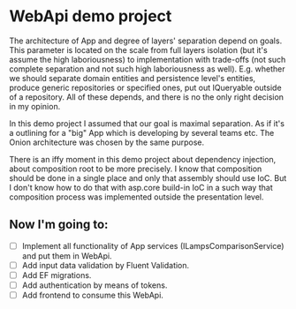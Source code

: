 # WebApi demo project

The architecture of App and degree of layers' separation depend on goals. This parameter is located on the scale 
from full layers isolation (but it's assume the high laboriousness) to implementation with trade-offs 
(not such complete separation and not such high laboriousness as well).
E.g. whether we should separate domain entities and persistence level's entities, produce generic repositories or 
specified ones, put out IQueryable outside of a repository. All of these depends, and there is no the only right 
decision in my opinion.

In this demo project I assumed that our goal is maximal separation. As if it's a outlining for a "big" App
which is developing by several teams etc. The Onion architecture was chosen by the same purpose.

There is an iffy moment in this demo project about dependency injection, about composition root to be more
precisely. I know that composition should be done in a single place and only that assembly should use IoC.
But I don't know how to do that with asp.core build-in IoC in a such way that composition process was 
implemented outside the presentation level.

## Now I'm going to:

- [ ] Implement all functionality of App services (ILampsComparisonService) and put them in WebApi.
- [ ] Add input data validation by Fluent Validation.
- [ ] Add EF migrations.
- [ ] Add authentication by means of tokens.
- [ ] Add frontend to consume this WebApi.
